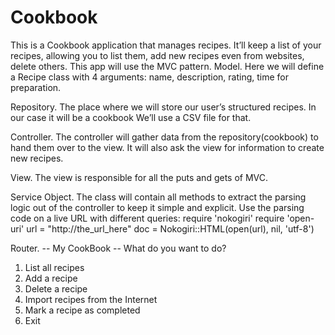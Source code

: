 # Cookbook
This is a Cookbook application that manages recipes. It’ll keep a list of your recipes, allowing you to list them, add new recipes even from websites, delete others. This app will use the MVC pattern.
Model. Here we will define a Recipe class with 4 arguments: name, description, rating, time for preparation.

Repository. The place where we will store our user’s structured recipes. In our case it will be a cookbook We’ll use a CSV file for that.

Controller. The controller will gather data from the repository(cookbook) to hand them over to the view. It will also ask the view for information to create new recipes. 

View. The view is responsible for all the puts and gets of MVC.

Service Object. The class will contain all methods to extract the parsing logic out of the controller to keep it simple and explicit.
Use the parsing code on a live URL with different queries: 
  require 'nokogiri'
  require 'open-uri'
  url = "http://the_url_here"
  doc = Nokogiri::HTML(open(url), nil, 'utf-8')

Router. 
-- My CookBook --
What do you want to do?

1. List all recipes
2. Add a recipe
3. Delete a recipe
4. Import recipes from the Internet
5. Mark a recipe as completed
6. Exit
